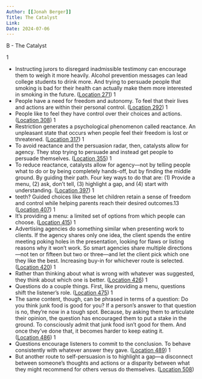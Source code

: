 ```yaml
---
Author: [[Jonah Berger]]
Title: The Catalyst
Link: 
Date: 2024-07-06
---
```

B - The Catalyst

1
- Instructing jurors to disregard inadmissible testimony can encourage them to weigh it more heavily. Alcohol prevention messages can lead college students to drink more. And trying to persuade people that smoking is bad for their health can actually make them more interested in smoking in the future. ([Location 271](https://readwise.io/to_kindle?action=open&asin=B07THCZ626&location=271))
1
- People have a need for freedom and autonomy. To feel that their lives and actions are within their personal control. ([Location 292](https://readwise.io/to_kindle?action=open&asin=B07THCZ626&location=292))
1
- People like to feel they have control over their choices and actions. ([Location 308](https://readwise.io/to_kindle?action=open&asin=B07THCZ626&location=308))
1
- Restriction generates a psychological phenomenon called reactance. An unpleasant state that occurs when people feel their freedom is lost or threatened. ([Location 317](https://readwise.io/to_kindle?action=open&asin=B07THCZ626&location=317))
1
- To avoid reactance and the persuasion radar, then, catalysts allow for agency. They stop trying to persuade and instead get people to persuade themselves. ([Location 355](https://readwise.io/to_kindle?action=open&asin=B07THCZ626&location=355))
1
- To reduce reactance, catalysts allow for agency—not by telling people what to do or by being completely hands-off, but by finding the middle ground. By guiding their path. Four key ways to do that are: (1) Provide a menu, (2) ask, don’t tell, (3) highlight a gap, and (4) start with understanding. ([Location 397](https://readwise.io/to_kindle?action=open&asin=B07THCZ626&location=397))
1
- teeth? Guided choices like these let children retain a sense of freedom and control while helping parents reach their desired outcomes.13 ([Location 407](https://readwise.io/to_kindle?action=open&asin=B07THCZ626&location=407))
1
- It’s providing a menu: a limited set of options from which people can choose. ([Location 415](https://readwise.io/to_kindle?action=open&asin=B07THCZ626&location=415))
1
- Advertising agencies do something similar when presenting work to clients. If the agency shares only one idea, the client spends the entire meeting poking holes in the presentation, looking for flaws or listing reasons why it won’t work. So smart agencies share multiple directions—not ten or fifteen but two or three—and let the client pick which one they like the best. Increasing buy-in for whichever route is selected. ([Location 420](https://readwise.io/to_kindle?action=open&asin=B07THCZ626&location=420))
1
- Rather than thinking about what is wrong with whatever was suggested, they think about which one is better. ([Location 426](https://readwise.io/to_kindle?action=open&asin=B07THCZ626&location=426))
1
- Questions do a couple things. First, like providing a menu, questions shift the listener’s role. ([Location 475](https://readwise.io/to_kindle?action=open&asin=B07THCZ626&location=475))
1
- The same content, though, can be phrased in terms of a question: Do you think junk food is good for you? If a person’s answer to that question is no, they’re now in a tough spot. Because, by asking them to articulate their opinion, the question has encouraged them to put a stake in the ground. To consciously admit that junk food isn’t good for them. And once they’ve done that, it becomes harder to keep eating it. ([Location 486](https://readwise.io/to_kindle?action=open&asin=B07THCZ626&location=486))
1
- Questions encourage listeners to commit to the conclusion. To behave consistently with whatever answer they gave. ([Location 489](https://readwise.io/to_kindle?action=open&asin=B07THCZ626&location=489))
1
- But another route to self-persuasion is to highlight a gap—a disconnect between someone’s thoughts and actions or a disparity between what they might recommend for others versus do themselves. ([Location 508](https://readwise.io/to_kindle?action=open&asin=B07THCZ626&location=508))
